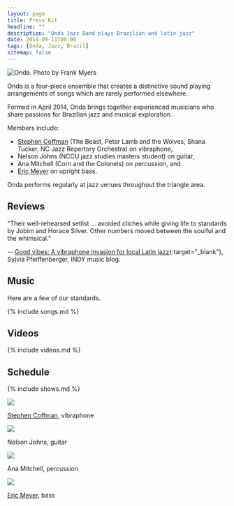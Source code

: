 ```yaml
---
layout: page
title: Press Kit
headline: ""
description: "Onda Jazz Band plays Brazilian and latin jazz"
date: 2014-09-11T00:00
tags: [Onda, Jazz, Brazil]
sitemap: false
---
```

<div class='band-photo'>
  <img src="{{ site.url }}/images/onda_wide.jpg" alt="Onda. Photo by Frank Myers">
</div>

Onda is a four-piece ensemble that creates a distinctive sound playing arrangements of songs which are rarely performed elsewhere.

Formed in April 2014, Onda brings together experienced musicians who share passions for Brazilian jazz and musical exploration.

Members include:

* [Stephen Coffman]({{site.url}}/about/stephen/) (The Beast, Peter Lamb and the Wolves, Shana Tucker, NC Jazz Repertory Orchestra) on vibraphone,
* Nelson Johns (NCCU jazz studies masters student) on guitar,
* Ana Mitchell (Corn and the Colonels) on percussion, and
* [Eric Meyer]({{site.url}}/about/eric/) on upright bass.

Onda performs regularly at jazz venues throughout the triangle area.

## Reviews

"Their well-rehearsed setlist ... avoided cliches while giving life to standards by Jobim and Horace Silver. Other numbers moved between the soulful and the whimsical."

-- [Good vibes: A vibraphone invasion for local Latin jazz](http://www.indyweek.com/music/archives/2015/02/24/good-vibes-onda-and-juan-alamo-add-new-flavor-to-local-jazz){:target="_blank"}, Sylvia Pfeiffenberger, INDY music blog.

## Music

Here are a few of our standards.

{% include songs.md %}

## Videos

{% include videos.md %}

## Schedule

{% include shows.md %}

<div class='band-photo'>
  <img src="{{ site.url }}/images/stephen_four_mallet.jpg">
</div>

[Stephen Coffman]({{site.url}}/about/stephen/), vibraphone

<div class='band-photo'>
  <img src="{{ site.url }}/images/nelson_bass_shadow_color.jpg">
</div>

Nelson Johns, guitar

<div class='band-photo'>
  <img src="{{ site.url }}/images/ana_cahon_side.jpg">
</div>

Ana Mitchell, percussion

<div class='band-photo'>
  <img src="{{ site.url }}/images/eric_stephen.jpg">
</div>

[Eric Meyer]({{site.url}}/about/eric/), bass
